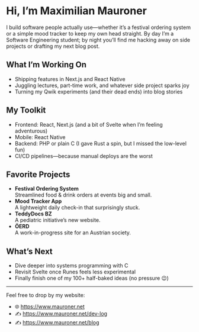 # Hi, I’m Maximilian Mauroner

I build software people actually use—whether it’s a festival ordering system or a simple mood tracker to keep my own head straight. By day I’m a Software Engineering student; by night you’ll find me hacking away on side projects or drafting my next blog post.

## What I’m Working On

- Shipping features in Next.js and React Native  
- Juggling lectures, part-time work, and whatever side project sparks joy  
- Turning my Qwik experiments (and their dead ends) into blog stories

## My Toolkit

- Frontend: React, Next.js (and a bit of Svelte when I’m feeling adventurous)  
- Mobile: React Native  
- Backend: PHP or plain C (I gave Rust a spin, but I missed the low-level fun)  
- CI/CD pipelines—because manual deploys are the worst

## Favorite Projects

- **Festival Ordering System**  
  Streamlined food & drink orders at events big and small.  
- **Mood Tracker App**  
  A lightweight daily check-in that surprisingly stuck.  
- **TeddyDocs BZ**  
  A pediatric initiative’s new website.  
- **ÖERD**  
  A work-in-progress site for an Austrian society.

## What’s Next

- Dive deeper into systems programming with C  
- Revisit Svelte once Runes feels less experimental  
- Finally finish one of my 100+ half-baked ideas (no pressure 😉)

---

Feel free to drop by my website:

- 🌐 https://www.mauroner.net
- ✍️ https://www.mauroner.net/dev-log  
- ✍️ https://www.mauroner.net/blog  
